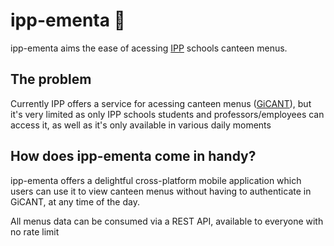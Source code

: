 # ipp-ementa 🍕

ipp-ementa aims the ease of acessing [IPP](https://www.ipp.pt/) schools canteen menus.

## The problem
Currently IPP offers a service for acessing canteen menus ([GiCANT](https://portal.ipp.pt/GICANT/Info_GiCANT.aspx)), but it's very limited as only IPP schools students and professors/employees can access it, as well as it's only available in various daily moments

## How does ipp-ementa come in handy? 
ipp-ementa offers a delightful cross-platform mobile application which users can use it to view canteen menus without having to authenticate in GiCANT, at any time of the day.

All menus data can be consumed via a REST API, available to everyone with no rate limit